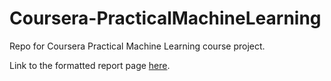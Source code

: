 # Coursera-PracticalMachineLearning
Repo for Coursera Practical Machine Learning course project.

Link to the formatted report page [here](edwardlim.github.io/coursera-PracticalMachineLearning/Project_Report.html).
